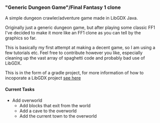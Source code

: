 ### "Generic Dungeon Game"/Final Fantasy 1 clone
A simple dungeon crawler/adventure game made in LibGDX Java.

Originally just a generic dungeon game, but after playing some classic FF1 I've decided to make it more like an FF1 clone as you can tell by the graphics so far.

This is basically my first attempt at making a decent game, so I am using a few tutorials etc. 
Feel free to contribute however you like, especially cleaning up the vast array of spaghetti code and probably bad use of 
LibGDX.

This is in the form of a gradle project, for more information of how to incoporate a LibGDX project 
[see here](https://github.com/libgdx/libgdx/wiki/Setting-up-your-Development-Environment-%28Eclipse%2C-Intellij-IDEA%2C-NetBeans%29)

#### Current Tasks
* Add overworld
  * Add blocks that exit from the world
  * Add a cave to the overworld
  * Add the current town to the overworld
